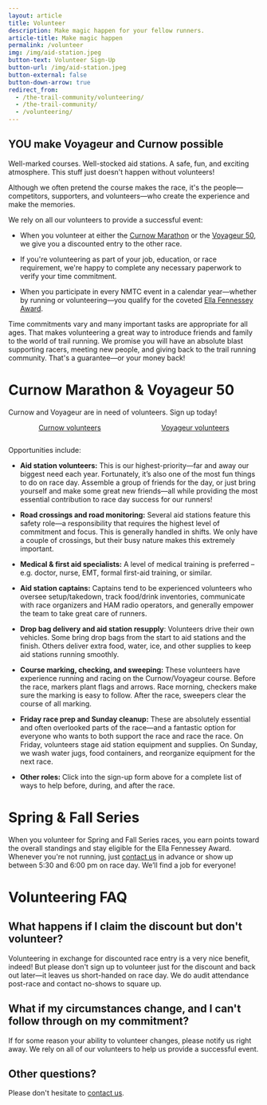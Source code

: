 ```yaml
---
layout: article
title: Volunteer
description: Make magic happen for your fellow runners.
article-title: Make magic happen
permalink: /volunteer
img: /img/aid-station.jpeg
button-text: Volunteer Sign-Up
button-url: /img/aid-station.jpeg
button-external: false
button-down-arrow: true
redirect_from:
  - /the-trail-community/volunteering/
  - /the-trail-community/
  - /volunteering/
---
```


## YOU make Voyageur and Curnow possible

Well-marked courses. Well-stocked aid stations. A safe, fun, and exciting atmosphere. This stuff just doesn't happen without volunteers!

Although we often pretend the course makes the race, it's the people—competitors, supporters, and volunteers—who create the experience and make the memories.

We rely on all our volunteers to provide a successful event:

* When you volunteer at either the [Curnow Marathon](/curnow) or the [Voyageur 50](/voyageur), we give you a discounted entry to the other race.

* If you're volunteering as part of your job, education, or race requirement, we're happy to complete any necessary paperwork to verify your time commitment.

* When you participate in every NMTC event in a calendar year—whether by running or volunteering—you qualify for the coveted [Ella Fennessey Award](/fennessey-award).

Time commitments vary and many important tasks are appropriate for all ages. That makes volunteering a great way to introduce friends and family to the world of trail running. We promise you will have an absolute blast supporting racers, meeting new people, and giving back to the trail running community. That's a guarantee—or your money back!

# Curnow Marathon &amp; Voyageur 50

Curnow and Voyageur are in need of volunteers. Sign up today!

<div class="container" style="display:flex;padding-bottom:1em;">
  <a href="https://www.signupgenius.com/go/10C0A45AFAC2AABFBC16-54927800-eugene#/" style="margin: 0 auto;" target="blank">
    <div class="button">Curnow volunteers</div>
  </a>
  <a href="https://www.signupgenius.com/go/10C0A45AFAC2AABFBC16-54265403-minnesota" style="margin: 0 auto;" target="blank">
    <div class="button">Voyageur volunteers</div>
  </a>
</div>

Opportunities include:

* **Aid station volunteers:** This is our highest-priority—far and away our biggest need each year. Fortunately, it’s also one of the most fun things to do on race day. Assemble a group of friends for the day, or just bring yourself and make some great new friends—all while providing the most essential contribution to race day success for our runners!

* **Road crossings and road monitoring:** Several aid stations feature this safety role—a responsibility that requires the highest level of commitment and focus. This is generally handled in shifts. We only have a couple of crossings, but their busy nature makes this extremely important.

* **Medical & first aid specialists:** A level of medical training is preferred – e.g. doctor, nurse, EMT, formal first-aid training, or similar.

* **Aid station captains:** Captains tend to be experienced volunteers who oversee setup/takedown, track food/drink inventories, communicate with race organizers and HAM radio operators, and generally empower the team to take great care of runners.

* **Drop bag delivery and aid station resupply**: Volunteers drive their own vehicles. Some bring drop bags from the start to aid stations and the finish. Others deliver extra food, water, ice, and other supplies to keep aid stations running smoothly.

* **Course marking, checking, and sweeping:** These volunteers have experience running and racing on the Curnow/Voyageur course. Before the race, markers plant flags and arrows. Race morning, checkers make sure the marking is easy to follow. After the race, sweepers clear the course of all marking.

* **Friday race prep and Sunday cleanup:** These are absolutely essential and often overlooked parts of the race—and a fantastic option for everyone who wants to both support the race and race the race. On Friday, volunteers stage aid station equipment and supplies. On Sunday, we wash water jugs, food containers, and reorganize equipment for the next race.

* **Other roles:** Click into the sign-up form above for a complete list of ways to help before, during, and after the race.

# Spring & Fall Series

When you volunteer for Spring and Fall Series races, you earn points toward the overall standings and stay eligible for the Ella Fennessey Award. Whenever you're not running, just [contact us](/contact) in advance or show up between 5:30 and 6:00 pm on race day. We’ll find a job for everyone!  

# Volunteering FAQ

## What happens if I claim the discount but don't volunteer?

Volunteering in exchange for discounted race entry is a very nice benefit, indeed! But please don't sign up to volunteer just for the discount and back out later—it leaves us short-handed on race day. We do audit attendance post-race and contact no-shows to square up.

## What if my circumstances change, and I can't follow through on my commitment?

If for some reason your ability to volunteer changes, please notify us right away. We rely on all of our volunteers to help us provide a successful event.

## Other questions?

Please don't hesitate to [contact us](/contact).

